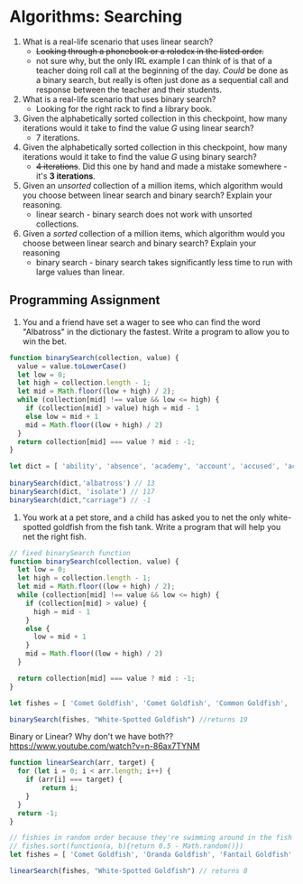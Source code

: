 # Algorithms: Searching

1. What is a real-life scenario that uses linear search?
   * ~~Looking through a phonebook or a rolodex in the listed order.~~
   * not sure why, but the only IRL example I can think of is that of a teacher doing roll call at the beginning of the day. *Could* be done as a binary search, but really is often just done as a sequential call and response between the teacher and their students.
1. What is a real-life scenario that uses binary search?
   * Looking for the right rack to find a library book.
1. Given the alphabetically sorted collection in this checkpoint, how many iterations would it take to find the value *G* using linear search?
   * 7 iterations.
1. Given the alphabetically sorted collection in this checkpoint, how many iterations would it take to find the value *G* using binary search?
   * ~~4 iterations~~. Did this one by hand and made a mistake somewhere - it's **3 iterations**.
1. Given an *unsorted* collection of a million items, which algorithm would you choose between linear search and binary search? Explain your reasoning.
   * linear search - binary search does not work with unsorted collections.
1. Given a *sorted* collection of a million items, which algorithm would you choose between linear search and binary search? Explain your reasoning
   * binary search - binary search takes significantly less time to run with large values than linear.

## Programming Assignment

1. You and a friend have set a wager to see who can find the word "Albatross" in the dictionary the fastest. Write a program to allow you to win the bet.

``` Javascript
function binarySearch(collection, value) {
  value = value.toLowerCase()
  let low = 0;
  let high = collection.length - 1;
  let mid = Math.floor((low + high) / 2);
  while (collection[mid] !== value && low <= high) {
    if (collection[mid] > value) high = mid - 1
    else low = mid + 1
    mid = Math.floor((low + high) / 2)
  }
  return collection[mid] === value ? mid : -1;
}

let dict = [ 'ability', 'absence', 'academy', 'account', 'accused', 'achieve', 'acquire', 'address', 'advance', 'adverse', 'advised', 'against', 'airport', 'albatross', 'alcohol', 'alleged', 'already', 'analyst', 'ancient', 'another', 'anybody', 'applied', 'arrival', 'article', 'assumed', 'attempt', 'attract', 'average', 'backing', 'balance', 'banking', 'bargain', 'barrier', 'baseman', 'battery', 'bearing', 'beating', 'because', 'bedroom', 'believe', 'beneath', 'benefit', 'besides', 'between', 'bidding', 'billing', 'billion', 'binding', 'biology', 'booking', 'breadth', 'brother', 'brought', 'builder', 'burning', 'eastern', 'economy', 'edition', 'elderly', 'elegant', 'element', 'embrace', 'endless', 'enforce', 'engaged', 'enhance', 'episode', 'essence', 'ethical', 'evening', 'evident', 'exactly', 'examine', 'example', 'excited', 'exclude', 'execute', 'exhibit', 'expense', 'explain', 'exploit', 'explore', 'express', 'extract', 'extreme','ideally', 'illegal', 'illness', 'imagery', 'imagine', 'imaging', 'immense', 'impetus', 'impress', 'improve', 'impulse', 'include', 'indices', 'indoors', 'inhibit', 'initial', 'inquiry', 'insider', 'insight', 'inspect', 'inspire', 'install', 'instant', 'instead', 'insulin', 'insured', 'insurer', 'intense', 'interim', 'invalid', 'invoice', 'involve', 'isolate', 'observe', 'obvious', 'offense', 'officer', 'ongoing', 'opening', 'operate', 'opinion', 'optical', 'optimal', 'optimum', 'organic', 'outcome', 'outdoor', 'outline', 'outlook', 'outside', 'overall', 'unarmed', 'unaware', 'uncanny', 'unclear', 'uncover', 'undergo', 'undoing', 'unequal', 'unhappy', 'unheard', 'uniform', 'unitary', 'unknown', 'unleash', 'unlucky', 'unnamed', 'unravel', 'unusual', 'upgrade', 'upright', 'upscale', 'upstart', 'upstate', 'upsurge', 'upswing', 'uptrend', 'uranium', 'urgency', 'urinary', 'useless', 'utility', 'utilize', 'utterly'  ]
  
binarySearch(dict,'albatross') // 13
binarySearch(dict, 'isolate') // 117
binarySearch(dict,"carriage") // -1
```

1. You work at a pet store, and a child has asked you to net the only white-spotted goldfish from the fish tank. Write a program that will help you net the right fish.

``` Javascript
// fixed binarySearch function
function binarySearch(collection, value) {
  let low = 0;
  let high = collection.length - 1;
  let mid = Math.floor((low + high) / 2);
  while (collection[mid] !== value && low <= high) {
    if (collection[mid] > value) {
      high = mid - 1
    }
    else {
      low = mid + 1
    }
    mid = Math.floor((low + high) / 2)
  }

  return collection[mid] === value ? mid : -1;
}

let fishes = [ 'Comet Goldfish', 'Comet Goldfish', 'Common Goldfish', 'Common Goldfish', 'Common Goldfish', 'Common Goldfish', 'Common Goldfish', 'Common Goldfish', 'Common Goldfish', 'Common Goldfish', 'Common Goldfish', 'Fantail Goldfish', 'Fantail Goldfish', 'Fantail Goldfish', 'Fantail Goldfish', 'Fantail Goldfish', 'Oranda Goldfish', 'Oranda Goldfish', 'Oranda Goldfish', 'White-Spotted Goldfish' ]

binarySearch(fishes, "White-Spotted Goldfish") //returns 19
```

Binary or Linear? Why don't we have both?? <https://www.youtube.com/watch?v=n-86ax7TYNM>

``` JavaScript
function linearSearch(arr, target) {
  for (let i = 0; i < arr.length; i++) {
    if (arr[i] === target) {
        return i;
    }
  }
  return -1;
}

// fishies in random order because they're swimming around in the fish tank.
// fishes.sort(function(a, b){return 0.5 - Math.random()})
let fishes = [ 'Comet Goldfish', 'Oranda Goldfish', 'Fantail Goldfish', 'Comet Goldfish', 'Common Goldfish', 'Common Goldfish', 'Fantail Goldfish', 'Common Goldfish', 'White-Spotted Goldfish', 'Common Goldfish', 'Oranda Goldfish', 'Fantail Goldfish', 'Common Goldfish', 'Common Goldfish', 'Common Goldfish', 'Fantail Goldfish', 'Common Goldfish', 'Common Goldfish', 'Oranda Goldfish', 'Fantail Goldfish' ]

linearSearch(fishes, "White-Spotted Goldfish") // returns 8
```